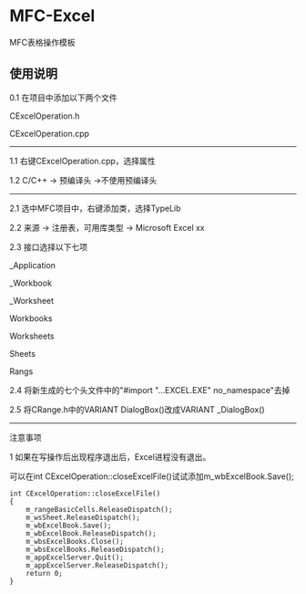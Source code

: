 # MFC-Excel
MFC表格操作模板

## 使用说明

0.1 在项目中添加以下两个文件

CExcelOperation.h

CExcelOperation.cpp

---


1.1 右键CExcelOperation.cpp，选择属性

1.2 C/C++ -> 预编译头 ->不使用预编译头

---


2.1 选中MFC项目中，右键添加类，选择TypeLib  

2.2 来源 -> 注册表，可用库类型 -> Microsoft Excel xx

2.3 接口选择以下七项

_Application

_Workbook

_Worksheet

Workbooks

Worksheets

Sheets

Rangs

2.4 将新生成的七个头文件中的"#import "...EXCEL.EXE" no_namespace"去掉

2.5 将CRange.h中的VARIANT DialogBox()改成VARIANT _DialogBox()


---

注意事项

1 如果在写操作后出现程序退出后，Excel进程没有退出。

可以在int CExcelOperation::closeExcelFile()试试添加m_wbExcelBook.Save();

```
int CExcelOperation::closeExcelFile()
{
	m_rangeBasicCells.ReleaseDispatch();
	m_wsSheet.ReleaseDispatch();
	m_wbExcelBook.Save();
	m_wbExcelBook.ReleaseDispatch();
	m_wbsExcelBooks.Close();
	m_wbsExcelBooks.ReleaseDispatch();
	m_appExcelServer.Quit();
	m_appExcelServer.ReleaseDispatch();
	return 0;
}
```

